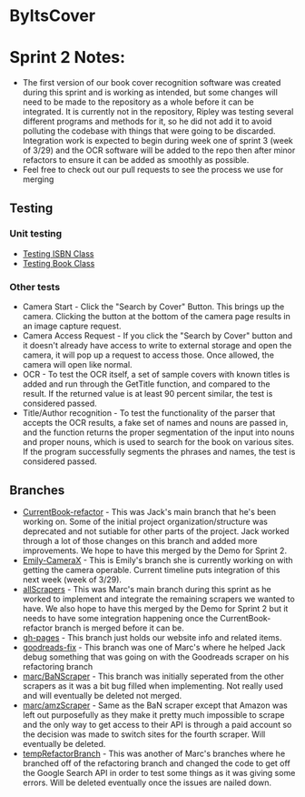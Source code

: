 # ByItsCover 

# Sprint 2 Notes:
* The first version of our book cover recognition software was created during this sprint and is working as intended, but some changes will need to be made to the repository as a whole before it can be integrated. It is currently not in the repository, Ripley was testing several different programs and methods for it, so he did not add it to avoid polluting the codebase with things that were going to be discarded. Integration work is expected to begin during week one of sprint 3 (week of 3/29) and the OCR software will be added to the repo then after minor refactors to ensure it can be added as smoothly as possible.
* Feel free to check out our pull requests to see the process we use for merging
## Testing  
### Unit testing
* [Testing ISBN Class](https://github.com/CS495Group8/ByItsCover/blob/CurrentBook-refactor/app/src/test/java/com/example/byitscover/helpers/IsbnTest.java)
* [Testing Book Class](https://github.com/CS495Group8/ByItsCover/blob/CurrentBook-refactor/app/src/test/java/com/example/byitscover/helpers/BookTest.java)  
### Other tests
* Camera Start - Click the "Search by Cover" Button. This brings up the camera. Clicking the button at the bottom of the camera page results in an image capture request. 
* Camera Access Request - If you click the "Search by Cover" button and it doesn't already have access to write to external storage and open the camera, it will pop up a request to access those. Once allowed, the camera will open like normal.
* OCR - To test the OCR itself, a set of sample covers with known titles is added and run through the GetTitle function, and compared to the result. If the returned value is at least 90 percent similar, the test is considered passed.
* Title/Author recognition - To test the functionality of the parser that accepts the OCR results, a fake set of names and nouns are passed in, and the function returns the proper segmentation of the input into nouns and proper nouns, which is used to search for the book on various sites. If the program successfully segments the phrases and names, the test is considered passed.

## Branches
* [CurrentBook-refactor](https://github.com/CS495Group8/ByItsCover/tree/CurrentBook-refactor) - This was Jack's main branch that he's been working on. Some of the initial project organization/structure was deprecated and not sutiable for other parts of the project. Jack worked through a lot of those changes on this branch and added more improvements. We hope to have this merged by the Demo for Sprint 2.
* [Emily-CameraX](https://github.com/CS495Group8/ByItsCover/tree/Emily-CameraX) - This is Emily's branch she is currently working on with getting the camera operable. Current timeline puts integration of this next week (week of 3/29).
* [allScrapers](https://github.com/CS495Group8/ByItsCover/tree/allScrapers) - This was Marc's main branch during this sprint as he worked to implement and integrate the remaining scrapers we wanted to have. We also hope to have this merged by the Demo for Sprint 2 but it needs to have some integration happening once the CurrentBook-refactor branch is merged before it can be. 
* [gh-pages](https://github.com/CS495Group8/ByItsCover/tree/gh-pages) - This branch just holds our website info and related items.
* [goodreads-fix](https://github.com/CS495Group8/ByItsCover/tree/goodreads-fix) - This branch was one of Marc's where he helped Jack debug something that was going on with the Goodreads scraper on his refactoring branch 
* [marc/BaNScraper](https://github.com/CS495Group8/ByItsCover/tree/marc/BaNScraper) - This branch was initially seperated from the other scrapers as it was a bit bug filled when implementing. Not really used and will eventually be deleted not merged.
* [marc/amzScraper](https://github.com/CS495Group8/ByItsCover/tree/marc/amzScraper) - Same as the BaN scraper except that Amazon was left out purposefully as they make it pretty much impossible to scrape and the only way to get access to their API is through a paid account so the decision was made to switch sites for the fourth scraper. Will eventually be deleted.
* [tempRefactorBranch](https://github.com/CS495Group8/ByItsCover/tree/tempRefactorBranch) - This was another of Marc's branches where he branched off of the refactoring branch and changed the code to get off the Google Search API in order to test some things as it was giving some errors. Will be deleted eventually once the issues are nailed down.
